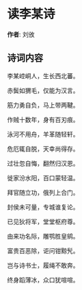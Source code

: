 # 读李某诗

**作者**: 刘攽

## 诗词内容

李某崆峒人，生长西北蕃。

赤鬓如猬毛，仅能为汉言。

筋力勇自负，马上带两鞬。

作贼十数年，身有百刃痕。

泳河不用舟，羊革随轻轩。

危厄辄自脱，天幸尚得存。

过壮忽自悔，翻然归汉恩。

徙家汾水阳，百口蒙轻温。

拜官随立功，俄列上合门。

封侯未可量，专城谁复论。

已见狄将军，堂堂枢府尊。

由来功名际，雕鹗胜皇鹓。

富贵百恶除，讵问钳黥髠。

岂与诗书士，履绳不敢奔。

终身蹈薄冰，众口犹喧喧。

